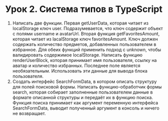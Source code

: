 # Урок 2. Система типов в TypeScript

1. Написать две функции. Первая getUserData, которая читает из localStorage ключ user. Подразумевается, что ключ содержит объект с полями username и avatarUrl. Вторая функция getFavoritesAmount, которая читает из lacalStorage ключ favoritesAmount. Ключ должен содержать количество предметов, добавленных пользователем в избранное. Для обеих функций применить подход с unknown, чтобы валидировать содержимое localStorage. Написать функцию renderUserBlock, которая принимает имя пользователя, ссылку на аватар и количество избранных. Последнее поле является необязательным. Использовать эти данные для вывода блока пользователя.
2. Создать интерфейс SearchFormData, в котором описать структуру для полей поисковой формы. Написать функцию-обработчик формы search, которая собирает заполненные пользователем данные в формате описанной структуры и передаёт их в функцию поиска. Функция поиска принимает как аргумент переменную интерфейса SearchFormData, выводит полученный аргумент в консоль и ничего не возвращает.
